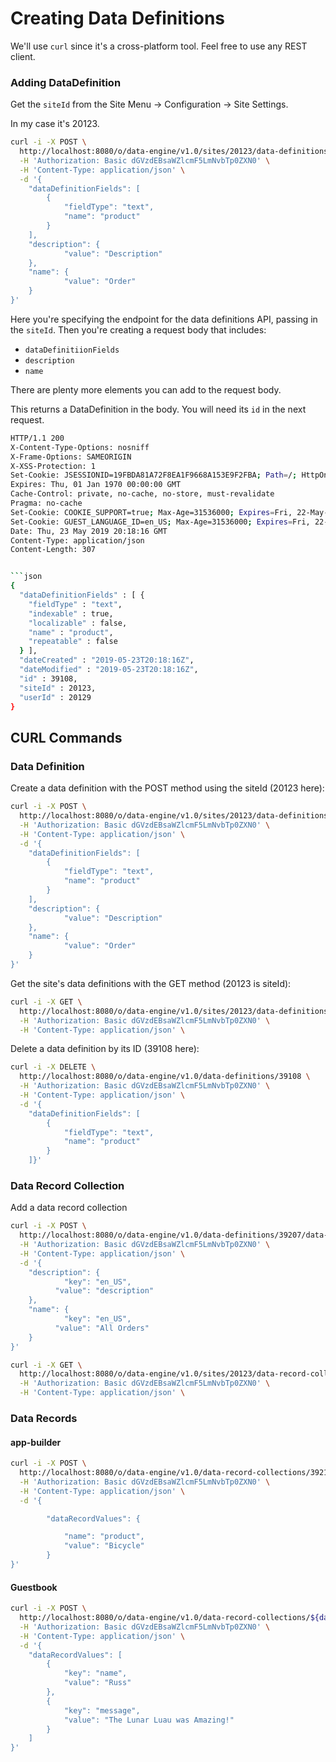 # Creating Data Definitions

We'll use `curl` since it's a cross-platform tool. Feel free to use any REST
client.

### Adding DataDefinition

Get the `siteId` from the Site Menu &rarr; Configuration &rarr; Site Settings.

In my case it's 20123.

```sh
curl -i -X POST \
  http://localhost:8080/o/data-engine/v1.0/sites/20123/data-definitions \
  -H 'Authorization: Basic dGVzdEBsaWZlcmF5LmNvbTp0ZXN0' \
  -H 'Content-Type: application/json' \
  -d '{
    "dataDefinitionFields": [
        {
            "fieldType": "text",
            "name": "product"
        }
    ],
    "description": {
            "value": "Description"
    },
    "name": {
            "value": "Order"
    }
}'
```

Here you're specifying the endpoint for the data definitions API, passing in
the `siteId`. Then you're creating a request body that includes:

- `dataDefinitiionFields` 
- `description` 
- `name`

There are plenty more elements you can add to the request body. 

<!--Put them in here, with their functions-->

This returns a DataDefinition in the body. You will need its `id` in the next
request.

```sh
HTTP/1.1 200 
X-Content-Type-Options: nosniff
X-Frame-Options: SAMEORIGIN
X-XSS-Protection: 1
Set-Cookie: JSESSIONID=19FBDA81A72F8EA1F9668A153E9F2FBA; Path=/; HttpOnly
Expires: Thu, 01 Jan 1970 00:00:00 GMT
Cache-Control: private, no-cache, no-store, must-revalidate
Pragma: no-cache
Set-Cookie: COOKIE_SUPPORT=true; Max-Age=31536000; Expires=Fri, 22-May-2020 20:18:15 GMT; Path=/; HttpOnly
Set-Cookie: GUEST_LANGUAGE_ID=en_US; Max-Age=31536000; Expires=Fri, 22-May-2020 20:18:15 GMT; Path=/; HttpOnly
Date: Thu, 23 May 2019 20:18:16 GMT
Content-Type: application/json
Content-Length: 307


```json
{
  "dataDefinitionFields" : [ {
    "fieldType" : "text",
    "indexable" : true,
    "localizable" : false,
    "name" : "product",
    "repeatable" : false
  } ],
  "dateCreated" : "2019-05-23T20:18:16Z",
  "dateModified" : "2019-05-23T20:18:16Z",
  "id" : 39108,
  "siteId" : 20123,
  "userId" : 20129
}
```

## CURL Commands


### Data Definition 

Create a data definition with the POST method using the siteId (20123 here):

```sh
curl -i -X POST \
  http://localhost:8080/o/data-engine/v1.0/sites/20123/data-definitions \
  -H 'Authorization: Basic dGVzdEBsaWZlcmF5LmNvbTp0ZXN0' \
  -H 'Content-Type: application/json' \
  -d '{
    "dataDefinitionFields": [
        {
            "fieldType": "text",
            "name": "product"
        }
    ],
    "description": {
            "value": "Description"
    },
    "name": {
            "value": "Order"
    }
}'
```

Get the site's data definitions with the GET method (20123 is siteId):

```sh
curl -i -X GET \
  http://localhost:8080/o/data-engine/v1.0/sites/20123/data-definitions \
  -H 'Authorization: Basic dGVzdEBsaWZlcmF5LmNvbTp0ZXN0' \
  -H 'Content-Type: application/json' \
```

Delete a data definition by its ID (39108 here):

```sh
curl -i -X DELETE \
  http://localhost:8080/o/data-engine/v1.0/data-definitions/39108 \
  -H 'Authorization: Basic dGVzdEBsaWZlcmF5LmNvbTp0ZXN0' \
  -H 'Content-Type: application/json' \
  -d '{
    "dataDefinitionFields": [
        {
            "fieldType": "text",
            "name": "product"
        }
    ]}'
```

### Data Record Collection

Add a data record collection

```sh
curl -i -X POST \
  http://localhost:8080/o/data-engine/v1.0/data-definitions/39207/data-record-collections \
  -H 'Authorization: Basic dGVzdEBsaWZlcmF5LmNvbTp0ZXN0' \
  -H 'Content-Type: application/json' \
  -d '{
    "description": {
        	"key": "en_US",
          "value": "description"
    },
    "name": {
         	"key": "en_US",
          "value": "All Orders"
    }
}'
```

```sh
curl -i -X GET \
  http://localhost:8080/o/data-engine/v1.0/sites/20123/data-record-collections \
  -H 'Authorization: Basic dGVzdEBsaWZlcmF5LmNvbTp0ZXN0' \
  -H 'Content-Type: application/json' \
```

### Data Records

#### app-builder

```sh
curl -i -X POST \
  http://localhost:8080/o/data-engine/v1.0/data-record-collections/39212/data-records \
  -H 'Authorization: Basic dGVzdEBsaWZlcmF5LmNvbTp0ZXN0' \
  -H 'Content-Type: application/json' \
  -d '{

        "dataRecordValues": {

            "name": "product",
            "value": "Bicycle"
        }
}'
```

#### Guestbook

```sh
curl -i -X POST \
  http://localhost:8080/o/data-engine/v1.0/data-record-collections/${dataRecordCollectionId}/data-records \
  -H 'Authorization: Basic dGVzdEBsaWZlcmF5LmNvbTp0ZXN0' \
  -H 'Content-Type: application/json' \
  -d '{
    "dataRecordValues": [
        {
            "key": "name",
            "value": "Russ"
        },
        {
            "key": "message",
            "value": "The Lunar Luau was Amazing!"
        }
    ]
}'
```



















